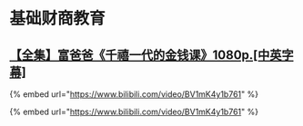 # 基础财商教育

## [【全集】富爸爸《千禧一代的金钱课》1080p.\[中英字幕\]](https://www.bilibili.com/video/BV1mK4y1b761)

{% embed url="https://www.bilibili.com/video/BV1mK4y1b761" %}

{% embed url="https://www.bilibili.com/video/BV1mK4y1b761" %}

